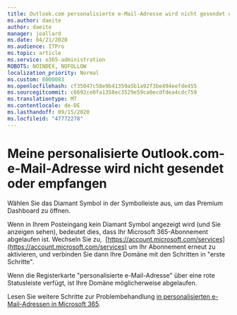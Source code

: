 ```yaml
---
title: Outlook.com personalisierte e-Mail-Adresse wird nicht gesendet oder empfangen
ms.author: daeite
author: daeite
manager: joallard
ms.date: 04/21/2020
ms.audience: ITPro
ms.topic: article
ms.service: o365-administration
ROBOTS: NOINDEX, NOFOLLOW
localization_priority: Normal
ms.custom: 8000083
ms.openlocfilehash: cf35047c58e9b41359a5b1a92f3be494eefde455
ms.sourcegitcommit: c6692ce0fa1358ec3529e59ca0ecdfdea4cdc759
ms.translationtype: MT
ms.contentlocale: de-DE
ms.lasthandoff: 09/15/2020
ms.locfileid: "47772278"
---
```

# <a name="my-personalized-outlookcom-email-address-isnt-sending-or-receiving"></a>Meine personalisierte Outlook.com-e-Mail-Adresse wird nicht gesendet oder empfangen

Wählen Sie das Diamant Symbol in der Symbolleiste aus, um das Premium Dashboard zu öffnen.

Wenn in Ihrem Posteingang kein Diamant Symbol angezeigt wird (und Sie anzeigen sehen), bedeutet dies, dass Ihr Microsoft 365-Abonnement abgelaufen ist. Wechseln Sie zu,  [https://account.microsoft.com/services](https://account.microsoft.com/services) um Ihr Abonnement erneut zu aktivieren, und verbinden Sie dann Ihre Domäne mit den Schritten in "erste Schritte".

Wenn die Registerkarte "personalisierte e-Mail-Adresse" über eine rote Statusleiste verfügt, ist Ihre Domäne möglicherweise abgelaufen.

Lesen Sie weitere Schritte zur Problembehandlung [in personalisierten e-Mail-Adressen in Microsoft 365](https://support.office.com/article/75416a58-b225-4c02-8c07-8979403b427b?wt.mc_id=Office_Outlook_com_Alchemy).